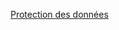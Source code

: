 [Protection des données](https://www.ademe.fr/lademe/infos-pratiques/politique-protection-donnees-a-caractere-personnel)